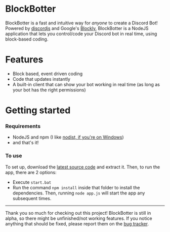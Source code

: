 # BlockBotter

BlockBotter is a fast and intuitive way for *anyone* to create a Discord Bot! Powered by [discordjs](discord.js.org) and Google's [Blockly](https://developers.google.com/blockly), BlockBotter is a NodeJS application that lets you control/code your Discord bot in real time, using block-based coding.

# Features
 - Block based, event driven coding
 - Code that updates instantly
 - A built-in client that can show your bot working in real time (as long as your bot has the right permissions)

# Getting started

### Requirements
 - NodeJS and npm (I like [nodist, if you're on Windows](https://github.com/nullivex/nodist))
 - and that's it!

### To use
To set up, download the [latest source code](https://github.com/kyfex-uwu/DiscordBotInterfaceJS/releases/latest) and extract it. Then, to run the app, there are 2 options:
 - Execute `start.bat`
 - Run the command `npm install` inside that folder to install the dependencies. Then, running `node app.js` will start the app any subsequent times.

---

Thank you so much for checking out this project! BlockBotter is still in alpha, so there might be unfinished/not working features. If you notice anything that should be fixed, please report them on the [bug tracker](https://github.com/kyfex-uwu/DiscordBotInterfaceJS/issues).
